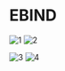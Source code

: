 # EBIND

![1](https://im3.ezgif.com/tmp/ezgif-3-0c7a04411083.gif) ![2](https://im3.ezgif.com/tmp/ezgif-3-371ff2e0be5f.gif)

![3](https://im3.ezgif.com/tmp/ezgif-3-02e55cb5867f.gif) ![4](https://im3.ezgif.com/tmp/ezgif-3-b69f960a0721.gif) 
